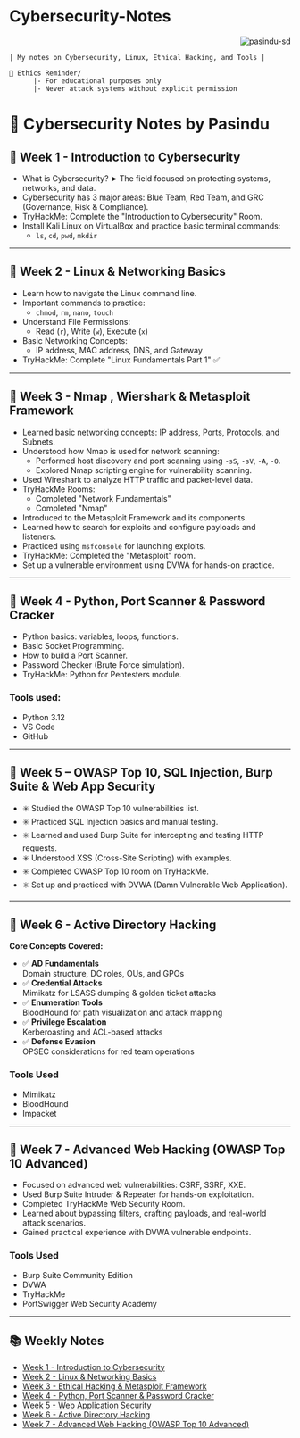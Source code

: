 # Cybersecurity-Notes 
<p align="right">
  <img src="https://img.shields.io/badge/License-CC%20BY%204.0-lightgrey.svg" alt="pasindu-sd" />
</p>

    | My notes on Cybersecurity, Linux, Ethical Hacking, and Tools |
    
    🔐 Ethics Reminder/
          |- For educational purposes only 
          |- Never attack systems without explicit permission

# 🔐 Cybersecurity Notes by Pasindu

## 📅 Week 1 - Introduction to Cybersecurity

- What is Cybersecurity? ➤ The field focused on protecting systems, networks, and data.
- Cybersecurity has 3 major areas: Blue Team, Red Team, and GRC (Governance, Risk & Compliance).
- TryHackMe: Complete the "Introduction to Cybersecurity" Room.
- Install Kali Linux on VirtualBox and practice basic terminal commands:
  - `ls`, `cd`, `pwd`, `mkdir`

---

## 📅 Week 2 - Linux & Networking Basics

- Learn how to navigate the Linux command line.
- Important commands to practice:
  - `chmod`, `rm`, `nano`, `touch`
- Understand File Permissions:
  - Read (`r`), Write (`w`), Execute (`x`)
- Basic Networking Concepts:
  - IP address, MAC address, DNS, and Gateway
- TryHackMe: Complete "Linux Fundamentals Part 1" ✅

---

## 📅 Week 3 - Nmap , Wiershark & Metasploit Framework

- Learned basic networking concepts: IP address, Ports, Protocols, and Subnets.
- Understood how Nmap is used for network scanning:
  - Performed host discovery and port scanning using `-sS`, `-sV`, `-A`, `-O`.
  - Explored Nmap scripting engine for vulnerability scanning.
- Used Wireshark to analyze HTTP traffic and packet-level data.
- TryHackMe Rooms:
  - Completed "Network Fundamentals"
  - Completed "Nmap"
- Introduced to the Metasploit Framework and its components.
- Learned how to search for exploits and configure payloads and listeners.
- Practiced using `msfconsole` for launching exploits.
- TryHackMe: Completed the "Metasploit" room.
- Set up a vulnerable environment using DVWA for hands-on practice.

---

## 📅 Week 4 - Python, Port Scanner & Password Cracker

- Python basics: variables, loops, functions.
- Basic Socket Programming.
- How to build a Port Scanner.
- Password Checker (Brute Force simulation).
- TryHackMe: Python for Pentesters module.

### Tools used:
- Python 3.12
- VS Code
- GitHub

---

## 📅 Week 5 – OWASP Top 10, SQL Injection, Burp Suite & Web App Security

- ✳️ Studied the OWASP Top 10 vulnerabilities list.
- ✳️ Practiced SQL Injection basics and manual testing.
- ✳️ Learned and used Burp Suite for intercepting and testing HTTP requests.
- ✳️ Understood XSS (Cross-Site Scripting) with examples.
- ✳️ Completed OWASP Top 10 room on TryHackMe.
- ✳️ Set up and practiced with DVWA (Damn Vulnerable Web Application).

---

## 📅 Week 6 -   Active Directory Hacking
**Core Concepts Covered:**
- ✅ **AD Fundamentals**  
  Domain structure, DC roles, OUs, and GPOs
- ✅ **Credential Attacks**  
  Mimikatz for LSASS dumping & golden ticket attacks
- ✅ **Enumeration Tools**  
  BloodHound for path visualization and attack mapping
- ✅ **Privilege Escalation**  
  Kerberoasting and ACL-based attacks
- ✅ **Defense Evasion**  
  OPSEC considerations for red team operations

### Tools Used
- Mimikatz
- BloodHound
- Impacket

---

## 📅 Week 7 - Advanced Web Hacking (OWASP Top 10 Advanced)
- Focused on advanced web vulnerabilities: CSRF, SSRF, XXE.
- Used Burp Suite Intruder & Repeater for hands-on exploitation.
- Completed TryHackMe Web Security Room.
- Learned about bypassing filters, crafting payloads, and real-world attack scenarios.
- Gained practical experience with DVWA vulnerable endpoints.

### Tools Used
- Burp Suite Community Edition
- DVWA
- TryHackMe
- PortSwigger Web Security Academy

---

## 📚 Weekly Notes
- [Week 1 - Introduction to Cybersecurity](week-01.md)
- [Week 2 - Linux & Networking Basics](week-02.md)
- [Week 3 - Ethical Hacking & Metasploit Framework](week-03.md)
- [Week 4 - Python, Port Scanner & Password Cracker](week-04.md)
- [Week 5 - Web Application Security](week-05.md)
- [Week 6 - Active Directory Hacking](week-06.md)
- [Week 7 - Advanced Web Hacking (OWASP Top 10 Advanced)](week-07.md)

